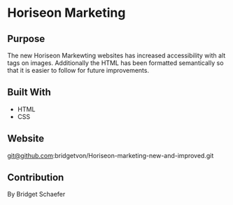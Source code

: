# Horiseon Marketing 

## Purpose
The new Horiseon Markewting websites has increased accessibility with alt tags on images. Additionally the HTML has been formatted semantically so that it is easier to follow for future improvements. 

## Built With 
* HTML
* CSS

## Website
git@github.com:bridgetvon/Horiseon-marketing-new-and-improved.git

## Contribution 
By Bridget Schaefer 

